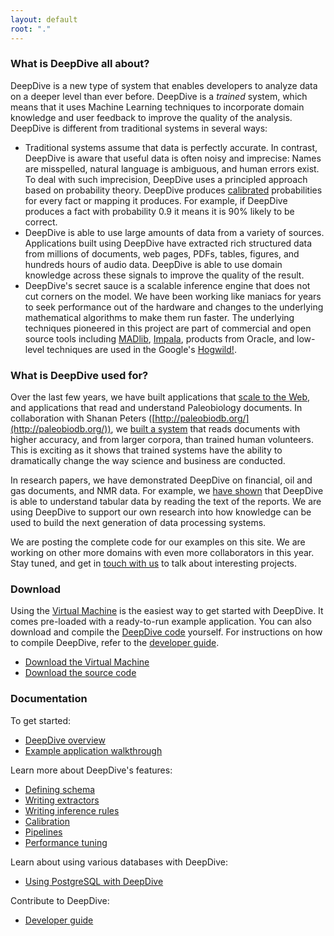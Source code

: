 ```yaml
---
layout: default
root: "."
---
```


### What is DeepDive all about?

DeepDive is a new type of system that enables developers to analyze data on a deeper level than ever before. DeepDive is a *trained* system, which means that it uses Machine Learning techniques to incorporate domain knowledge and user feedback to improve the quality of the analysis. DeepDive is different from traditional systems in several ways:


- Traditional systems assume that data is perfectly accurate. In contrast, DeepDive is aware that useful data is often noisy and imprecise: Names are misspelled, natural language is ambiguous, and human errors exist. To deal with such imprecision, DeepDive uses a principled approach based on probability theory. DeepDive produces [calibrated](doc/calibration.html) probabilities for every fact or mapping it produces. For example, if DeepDive produces a fact with probability 0.9 it means it is 90% likely to be correct.
- DeepDive is able to use large amounts of data from a variety of sources. Applications built using DeepDive have extracted rich structured data from millions of documents, web pages, PDFs, tables, figures, and hundreds hours of audio data. DeepDive is able to use domain knowledge across these signals to improve the quality of the result.
- DeepDive's secret sauce is a scalable inference engine that does not cut corners on the model. We have been working like maniacs for years to seek performance out of the hardware and changes to the underlying mathematical algorithms to make them run faster. The underlying techniques pioneered in this project are part of commercial and open source tools including [MADlib](http://madlib.net/), [Impala](http://www.cloudera.com/content/cloudera/en/products-and-services/cdh/impala.html), products from Oracle, and low-level techniques are used in the Google's [Hogwild!](http://www.eecs.berkeley.edu/~brecht/papers/hogwildTR.pdf).


### What is DeepDive used for?

Over the last few years, we have built applications that [scale to the Web](https://www.youtube.com/watch?v=Q1IpE9_pBu4), and applications that read and understand Paleobiology documents. In collaboration with Shanan Peters ([http://paleobiodb.org/](http://paleobiodb.org/)), we [built a system](https://www.youtube.com/watch?v=Cj2-dQ2nwoY) that reads documents with higher accuracy, and from larger corpora, than trained human volunteers. This is exciting as it shows that trained systems have the ability to dramatically change the way science and business are conducted.

In research papers, we have demonstrated DeepDive on financial, oil and gas documents, and NMR data. For example, we [have shown](http://cs.stanford.edu/people/chrismre/papers/jointable-acl.pdf) that DeepDive is able to understand tabular data by reading the text of the reports. We are using DeepDive to support our own research into how knowledge can be used to build the next generation of data processing systems.

We are posting the complete code for our examples on this site. We are working on other more domains with even more collaborators in this year. Stay tuned, and get in [touch with us]() to talk about interesting projects.



### Download

Using the [Virtual Machine]() is the easiest way to get started with DeepDive. It comes pre-loaded with a ready-to-run example application. You can also download and compile the [DeepDive code](http://github.com/dennybritz/deepdive) yourself. For instructions on how to compile DeepDive, refer to the [developer guide](doc/developer.html).

- [Download the Virtual Machine]()
- [Download the source code](https://github.com/dennybritz/deepdive/archive/master.zip)

### Documentation

To get started:

- [DeepDive overview](doc/overview.html)
- [Example application walkthrough](doc/example.html)

Learn more about DeepDive's features:

- [Defining schema](doc/schema.html)
- [Writing extractors](doc/extractors.html)
- [Writing inference rules](doc/inference_rules.html)
- [Calibration](doc/calibration.html)
- [Pipelines](doc/pipelines.html)
- [Performance tuning](doc/performance.html)

Learn about using various databases with DeepDive:

- [Using PostgreSQL with DeepDive](doc/postgresql.html)

Contribute to DeepDive:

- [Developer guide](doc/developer.html)
